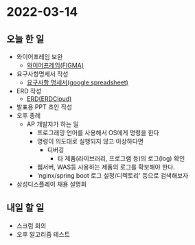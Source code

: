 # 2022-03-14
## 오늘 한 일
- 와이어프레임 보완
  - [와이어프레임(FIGMA)](https://www.figma.com/file/eBbMvojkhqel1q7g6ITRcJ/%ED%8A%B9%ED%99%94PJT?node-id=0%3A1)
- 요구사항명세서 작성
  - [요구사항 명세서(google spreadsheet)](https://docs.google.com/spreadsheets/d/1oRZQeVD7CbMzkV6pbzkLKKKxljkpnFmXKK3_5xpFqLw/edit#gid=0)
- ERD 작성
  - [ERD(ERDCloud)](https://www.erdcloud.com/d/i7AThYHvrTqHiKKwR)
- 발표용 PPT 초안 작성
- 오후 종례
  - AP 개발자가 하는 일
    - 프로그래밍 언어를 사용해서 OS에게 명령을 한다
    - 명령이 의도대로 실행되지 않고 이상하다면
      - 디버깅
        - 타 제품(라이브러리, 프로그램 등)의 로그(log) 확인
    - 웹서버, WAS등 사용하는 제품의 로그를 확보해야 한다.
    - 'nginx/spring boot 로그 설정/디렉토리' 등으로 검색해보자
- 삼성디스플레이 채용 설명회
## 내일 할 일
- 스크럼 회의
- 오후 알고리즘 테스트